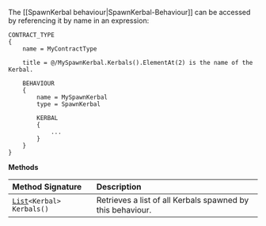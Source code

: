The [[SpawnKerbal behaviour|SpawnKerbal-Behaviour]] can be accessed by referencing it by name in an expression:
```
CONTRACT_TYPE
{
    name = MyContractType
    
    title = @/MySpawnKerbal.Kerbals().ElementAt(2) is the name of the Kerbal.

    BEHAVIOUR
    {
        name = MySpawnKerbal
        type = SpawnKerbal

        KERBAL
        {
            ...
        }
    }
}
```

**Methods**

| Method Signature | Description |
| :--- | :--- |
| [`List`](List-Type)`<Kerbal> Kerbals()` | Retrieves a list of all Kerbals spawned by this behaviour. |
